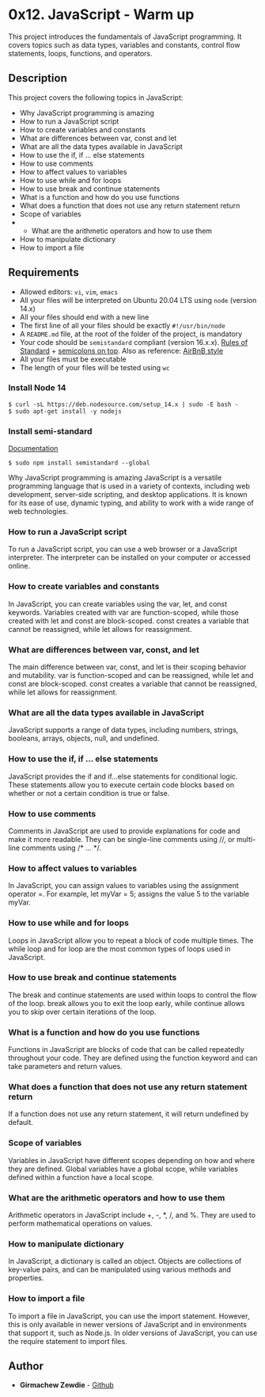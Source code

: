# 0x12. JavaScript - Warm up
This project introduces the fundamentals of JavaScript programming. It covers topics such as data types, variables and constants, control flow statements, loops, functions, and operators.

## Description
This project covers the following topics in JavaScript:

- Why JavaScript programming is amazing
- How to run a JavaScript script
- How to create variables and constants
- What are differences between var, const and let
- What are all the data types available in JavaScript
- How to use the if, if ... else statements
- How to use comments
- How to affect values to variables
- How to use while and for loops
- How to use break and continue statements
- What is a function and how do you use functions
- What does a function that does not use any return statement return
- Scope of variables
- - What are the arithmetic operators and how to use them
- How to manipulate dictionary
- How to import a file

## Requirements
-   Allowed editors: `vi`, `vim`, `emacs`
-   All your files will be interpreted on Ubuntu 20.04 LTS using `node` (version 14.x)
-   All your files should end with a new line
-   The first line of all your files should be exactly `#!/usr/bin/node`
-   A `README.md` file, at the root of the folder of the project, is mandatory
-   Your code should be `semistandard` compliant (version 16.x.x). [Rules of Standard](https://alx-intranet.hbtn.io/rltoken/1T1yg1vOAChRN20Yyz8crw "Rules of Standard") + [semicolons on top](https://alx-intranet.hbtn.io/rltoken/35q5Pc6A6KWPyd3kGeRQFg "semicolons on top"). Also as reference: [AirBnB style](https://alx-intranet.hbtn.io/rltoken/ilo9MmB3u0utJZjZat-W3Q "AirBnB style")
-   All your files must be executable
-   The length of your files will be tested using `wc`

### Install Node 14

```
$ curl -sL https://deb.nodesource.com/setup_14.x | sudo -E bash -
$ sudo apt-get install -y nodejs

```

### Install semi-standard

[Documentation](https://alx-intranet.hbtn.io/rltoken/35q5Pc6A6KWPyd3kGeRQFg "Documentation")

```
$ sudo npm install semistandard --global

```

Why JavaScript programming is amazing
JavaScript is a versatile programming language that is used in a variety of contexts, including web development, server-side scripting, and desktop applications. It is known for its ease of use, dynamic typing, and ability to work with a wide range of web technologies.

### How to run a JavaScript script
To run a JavaScript script, you can use a web browser or a JavaScript interpreter. The interpreter can be installed on your computer or accessed online.

### How to create variables and constants
In JavaScript, you can create variables using the var, let, and const keywords. Variables created with var are function-scoped, while those created with let and const are block-scoped. const creates a variable that cannot be reassigned, while let allows for reassignment.

### What are differences between var, const, and let
The main difference between var, const, and let is their scoping behavior and mutability. var is function-scoped and can be reassigned, while let and const are block-scoped. const creates a variable that cannot be reassigned, while let allows for reassignment.

### What are all the data types available in JavaScript
JavaScript supports a range of data types, including numbers, strings, booleans, arrays, objects, null, and undefined.

### How to use the if, if ... else statements
JavaScript provides the if and if...else statements for conditional logic. These statements allow you to execute certain code blocks based on whether or not a certain condition is true or false.

### How to use comments
Comments in JavaScript are used to provide explanations for code and make it more readable. They can be single-line comments using //, or multi-line comments using /* ... */.

### How to affect values to variables
In JavaScript, you can assign values to variables using the assignment operator =. For example, let myVar = 5; assigns the value 5 to the variable myVar.

### How to use while and for loops
Loops in JavaScript allow you to repeat a block of code multiple times. The while loop and for loop are the most common types of loops used in JavaScript.

### How to use break and continue statements
The break and continue statements are used within loops to control the flow of the loop. break allows you to exit the loop early, while continue allows you to skip over certain iterations of the loop.

### What is a function and how do you use functions
Functions in JavaScript are blocks of code that can be called repeatedly throughout your code. They are defined using the function keyword and can take parameters and return values.

### What does a function that does not use any return statement return
If a function does not use any return statement, it will return undefined by default.

### Scope of variables
Variables in JavaScript have different scopes depending on how and where they are defined. Global variables have a global scope, while variables defined within a function have a local scope.

### What are the arithmetic operators and how to use them
Arithmetic operators in JavaScript include +, -, *, /, and %. They are used to perform mathematical operations on values.

### How to manipulate dictionary
In JavaScript, a dictionary is called an object. Objects are collections of key-value pairs, and can be manipulated using various methods and properties.

### How to import a file
To import a file in JavaScript, you can use the import statement. However, this is only available in newer versions of JavaScript and in environments that support it, such as Node.js. In older versions of JavaScript, you can use the require statement to import files.

## Author
-   **Girmachew Zewdie**  -  [Github](https://github.com/girmesh03)